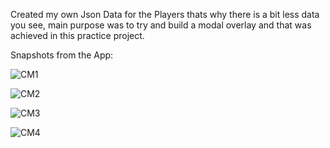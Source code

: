 Created my own Json Data for the Players thats why there is a bit less data you see, main purpose was to try and build a modal overlay and that was achieved in this practice project.


Snapshots from the App: 

![CM1](https://github.com/Steakysteak/Cricket-Mania/assets/75496668/3fd74ce7-ea4d-4b66-9ceb-65a5ab70f020)

![CM2](https://github.com/Steakysteak/Cricket-Mania/assets/75496668/b831ee0f-af23-4843-8f7d-f52c759aaa0b)


![CM3](https://github.com/Steakysteak/Cricket-Mania/assets/75496668/f350c869-fddd-4857-9abe-0de280533e76)

![CM4](https://github.com/Steakysteak/Cricket-Mania/assets/75496668/5cfd49e4-5527-496d-b468-4ec626b737e6)
